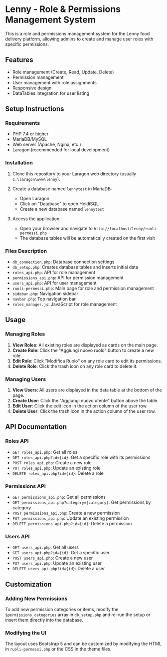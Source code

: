 # Lenny - Role & Permissions Management System

This is a role and permissions management system for the Lenny food delivery platform, allowing admins to create and manage user roles with specific permissions.

## Features

- Role management (Create, Read, Update, Delete)
- Permission management
- User management with role assignments
- Responsive design
- DataTables integration for user listing

## Setup Instructions

### Requirements

- PHP 7.4 or higher
- MariaDB/MySQL
- Web server (Apache, Nginx, etc.)
- Laragon (recommended for local development)

### Installation

1. Clone this repository to your Laragon web directory (usually `C:\laragon\www\lenny`).

2. Create a database named `lennytest` in MariaDB:
   - Open Laragon
   - Click on "Database" to open HeidiSQL
   - Create a new database named `lennytest`

3. Access the application:
   - Open your browser and navigate to `http://localhost/lenny/ruoli-permessi.php`
   - The database tables will be automatically created on the first visit

### Files Description

- `db_connection.php`: Database connection settings
- `db_setup.php`: Creates database tables and inserts initial data
- `roles_api.php`: API for role management
- `permissions_api.php`: API for permission management
- `users_api.php`: API for user management
- `ruoli-permessi.php`: Main page for role and permission management
- `sidebar.php`: Navigation sidebar
- `navbar.php`: Top navigation bar
- `roles_manager.js`: JavaScript for role management

## Usage

### Managing Roles

1. **View Roles**: All existing roles are displayed as cards on the main page.
2. **Create Role**: Click the "Aggiungi nuovo ruolo" button to create a new role.
3. **Edit Role**: Click "Modifica Ruolo" on any role card to edit its permissions.
4. **Delete Role**: Click the trash icon on any role card to delete it.

### Managing Users

1. **View Users**: All users are displayed in the data table at the bottom of the page.
2. **Create User**: Click the "Aggiungi nuovo utente" button above the table.
3. **Edit User**: Click the edit icon in the action column of the user row.
4. **Delete User**: Click the trash icon in the action column of the user row.

## API Documentation

### Roles API

- `GET roles_api.php`: Get all roles
- `GET roles_api.php?id={id}`: Get a specific role with its permissions
- `POST roles_api.php`: Create a new role
- `PUT roles_api.php`: Update an existing role
- `DELETE roles_api.php?id={id}`: Delete a role

### Permissions API

- `GET permissions_api.php`: Get all permissions
- `GET permissions_api.php?category={category}`: Get permissions by category
- `POST permissions_api.php`: Create a new permission
- `PUT permissions_api.php`: Update an existing permission
- `DELETE permissions_api.php?id={id}`: Delete a permission

### Users API

- `GET users_api.php`: Get all users
- `GET users_api.php?id={id}`: Get a specific user
- `POST users_api.php`: Create a new user
- `PUT users_api.php`: Update an existing user
- `DELETE users_api.php?id={id}`: Delete a user

## Customization

### Adding New Permissions

To add new permission categories or items, modify the `$permissions_categories` array in `db_setup.php` and re-run the setup or insert them directly into the database.

### Modifying the UI

The layout uses Bootstrap 5 and can be customized by modifying the HTML in `ruoli-permessi.php` or the CSS in the theme files.
